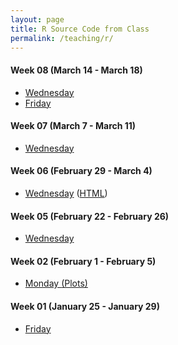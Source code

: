 ```yaml
---
layout: page
title: R Source Code from Class
permalink: /teaching/r/
---
```


#### Week 08 (March 14 - March 18)
  - <a href = "{{ site.baseurl }}/slides/08/08B.R" target = "_blank">Wednesday</a>
  - <a href = "{{ site.baseurl }}/slides/08/08C.R" target = "_blank">Friday</a>

#### Week 07 (March 7 - March 11)
  - <a href = "{{ site.baseurl }}/slides/07/07B.R" target = "_blank">Wednesday</a>

#### Week 06 (February 29 - March 4)
  - <a href = "{{ site.baseurl }}/slides/06/06B-qqplot.Rmd" target = "_blank">Wednesday</a> (<a href = "{{ site.baseurl }}/slides/06/06B-qqplot.HTML" target = "_blank">HTML</a>)

#### Week 05 (February 22 - February 26)
  - <a href = "{{ site.baseurl }}/slides/05/05B.R" target = "_blank">Wednesday</a>

#### Week 02 (February 1 - February 5)
  - <a href = "{{ site.baseurl }}/slides/02/02a.R" target = "_blank">Monday <a href = "{{ site.baseurl }}/slides/02/02a_plots.R" target = "_blank">(Plots)</a> </a>

#### Week 01 (January 25 - January 29)
  - <a href = "{{ site.baseurl }}/slides/01-intro/01C.R" target = "_blank">Friday</a>
